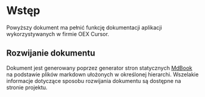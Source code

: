 # Wstęp

Powyższy dokument ma pełnić funkcję dokumentacji aplikacji wykorzystywanych w firmie OEX Cursor.

## Rozwijanie dokumentu

Dokument jest generowany poprzez generator stron statycznych [MdBook](https://rust-lang.github.io/mdBook/index.html) na podstawie plików markdown ułożonych w określonej hierarchi. Wszelakie informacje dotyczące sposobu rozwijania dokumentu są dostępne na stronie projektu.
